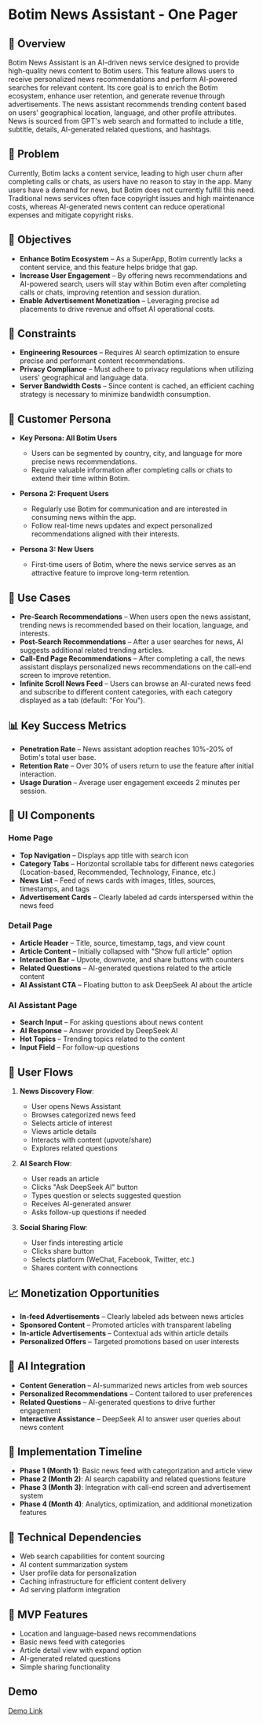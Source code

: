 # Botim News Assistant - One Pager

## 🌟 Overview

Botim News Assistant is an AI-driven news service designed to provide high-quality news content to Botim users. This feature allows users to receive personalized news recommendations and perform AI-powered searches for relevant content. Its core goal is to enrich the Botim ecosystem, enhance user retention, and generate revenue through advertisements. The news assistant recommends trending content based on users' geographical location, language, and other profile attributes. News is sourced from GPT's web search and formatted to include a title, subtitle, details, AI-generated related questions, and hashtags.

## 🚀 Problem

Currently, Botim lacks a content service, leading to high user churn after completing calls or chats, as users have no reason to stay in the app. Many users have a demand for news, but Botim does not currently fulfill this need. Traditional news services often face copyright issues and high maintenance costs, whereas AI-generated news content can reduce operational expenses and mitigate copyright risks.

## 🎯 Objectives

- **Enhance Botim Ecosystem** – As a SuperApp, Botim currently lacks a content service, and this feature helps bridge that gap.
- **Increase User Engagement** – By offering news recommendations and AI-powered search, users will stay within Botim even after completing calls or chats, improving retention and session duration.
- **Enable Advertisement Monetization** – Leveraging precise ad placements to drive revenue and offset AI operational costs.

## 🚧 Constraints

- **Engineering Resources** – Requires AI search optimization to ensure precise and performant content recommendations.
- **Privacy Compliance** – Must adhere to privacy regulations when utilizing users' geographical and language data.
- **Server Bandwidth Costs** – Since content is cached, an efficient caching strategy is necessary to minimize bandwidth consumption.

## 💁 Customer Persona

- **Key Persona: All Botim Users**
  - Users can be segmented by country, city, and language for more precise news recommendations.
  - Require valuable information after completing calls or chats to extend their time within Botim.

- **Persona 2: Frequent Users**
  - Regularly use Botim for communication and are interested in consuming news within the app.
  - Follow real-time news updates and expect personalized recommendations aligned with their interests.

- **Persona 3: New Users**
  - First-time users of Botim, where the news service serves as an attractive feature to improve long-term retention.

## 🧳 Use Cases

- **Pre-Search Recommendations** – When users open the news assistant, trending news is recommended based on their location, language, and interests.
- **Post-Search Recommendations** – After a user searches for news, AI suggests additional related trending articles.
- **Call-End Page Recommendations** – After completing a call, the news assistant displays personalized news recommendations on the call-end screen to improve retention.
- **Infinite Scroll News Feed** – Users can browse an AI-curated news feed and subscribe to different content categories, with each category displayed as a tab (default: "For You").

## 📊 Key Success Metrics

- **Penetration Rate** – News assistant adoption reaches 10%-20% of Botim's total user base.
- **Retention Rate** – Over 30% of users return to use the feature after initial interaction.
- **Usage Duration** – Average user engagement exceeds 2 minutes per session.

## 📱 UI Components

### Home Page
- **Top Navigation** – Displays app title with search icon
- **Category Tabs** – Horizontal scrollable tabs for different news categories (Location-based, Recommended, Technology, Finance, etc.)
- **News List** – Feed of news cards with images, titles, sources, timestamps, and tags
- **Advertisement Cards** – Clearly labeled ad cards interspersed within the news feed

### Detail Page
- **Article Header** – Title, source, timestamp, tags, and view count
- **Article Content** – Initially collapsed with "Show full article" option
- **Interaction Bar** – Upvote, downvote, and share buttons with counters
- **Related Questions** – AI-generated questions related to the article content
- **AI Assistant CTA** – Floating button to ask DeepSeek AI about the article

### AI Assistant Page
- **Search Input** – For asking questions about news content
- **AI Response** – Answer provided by DeepSeek AI
- **Hot Topics** – Trending topics related to the content
- **Input Field** – For follow-up questions

## 🔄 User Flows

1. **News Discovery Flow**:
   - User opens News Assistant
   - Browses categorized news feed
   - Selects article of interest
   - Views article details
   - Interacts with content (upvote/share)
   - Explores related questions

2. **AI Search Flow**:
   - User reads an article
   - Clicks "Ask DeepSeek AI" button
   - Types question or selects suggested question
   - Receives AI-generated answer
   - Asks follow-up questions if needed

3. **Social Sharing Flow**:
   - User finds interesting article
   - Clicks share button
   - Selects platform (WeChat, Facebook, Twitter, etc.)
   - Shares content with connections

## 📈 Monetization Opportunities

- **In-feed Advertisements** – Clearly labeled ads between news articles
- **Sponsored Content** – Promoted articles with transparent labeling
- **In-article Advertisements** – Contextual ads within article details
- **Personalized Offers** – Targeted promotions based on user interests

## 🧠 AI Integration

- **Content Generation** – AI-summarized news articles from web sources
- **Personalized Recommendations** – Content tailored to user preferences
- **Related Questions** – AI-generated questions to drive further engagement
- **Interactive Assistance** – DeepSeek AI to answer user queries about news content

## 📅 Implementation Timeline

- **Phase 1 (Month 1)**: Basic news feed with categorization and article view
- **Phase 2 (Month 2)**: AI search capability and related questions feature
- **Phase 3 (Month 3)**: Integration with call-end screen and advertisement system
- **Phase 4 (Month 4)**: Analytics, optimization, and additional monetization features

## 🔗 Technical Dependencies

- Web search capabilities for content sourcing
- AI content summarization system
- User profile data for personalization
- Caching infrastructure for efficient content delivery
- Ad serving platform integration

## 🧪 MVP Features

- Location and language-based news recommendations
- Basic news feed with categories
- Article detail view with expand option
- AI-generated related questions
- Simple sharing functionality

## Demo

[Demo Link](https://news-kappa-henna.vercel.app/news.html) 